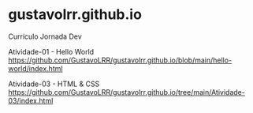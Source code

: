 # gustavolrr.github.io
Currículo Jornada Dev

Atividade-01 - Hello World
https://github.com/GustavoLRR/gustavolrr.github.io/blob/main/hello-world/index.html

Atividade-03 - HTML & CSS
https://github.com/GustavoLRR/gustavolrr.github.io/tree/main/Atividade-03/index.html
